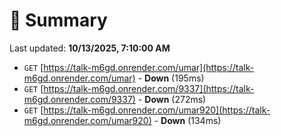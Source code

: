 # 📖 Summary
Last updated: **10/13/2025, 7:10:00 AM**

- `GET` [https://talk-m6gd.onrender.com/umar](https://talk-m6gd.onrender.com/umar) - **Down** (195ms)
- `GET` [https://talk-m6gd.onrender.com/9337](https://talk-m6gd.onrender.com/9337) - **Down** (272ms)
- `GET` [https://talk-m6gd.onrender.com/umar920](https://talk-m6gd.onrender.com/umar920) - **Down** (134ms)
